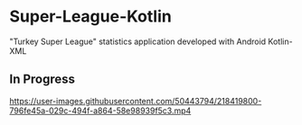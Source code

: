 # Super-League-Kotlin
"Turkey Super League" statistics application developed with Android Kotlin-XML

## In Progress


https://user-images.githubusercontent.com/50443794/218419800-796fe45a-029c-494f-a864-58e98939f5c3.mp4

